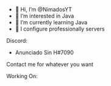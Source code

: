 - 👋 Hi, I’m @NimadosYT
- 👀 I’m interested in Java
- 🌱 I’m currently learning Java
- 🎇 I configure professionally servers

Discord:

* Anunciado Sin H#7090 

Contact me for whatever you want

Working On:


